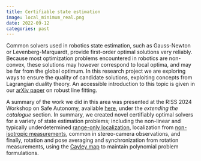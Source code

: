 ```yaml
---
title: Certifiable state estimation
image: local_minimum_real.png
date: 2022-09-12
categories: past
--- 
```


Common solvers used in robotics state estimation, such as Gauss-Newton or Levenberg-Marquardt, provide first-order optimal solutions very reliably. Because most optimization problems encountered in robotics are non-convex, these solutions may however correspond to local optima, and may be far from the global optimum. In this research project we are exploring ways to ensure the quality of candidate solutions, exploiting concepts from Lagrangian duality theory. An accessible  introduction to this topic is given in our [arXiv paper](https://arxiv.org/pdf/2206.05082.pdf) on robust line fitting. 

A summary of the work we did in this area was presented at the R:SS 2024 Workshop on Safe Autonomy, available [here](https://duembgen.github.io://drive.google.com/file/d/1Lxu64QotVzkOobjvWUaxNuXKzZYaRMAs/view), under the *extending the catalogue* section. In summary, we created novel certifiably optimal solvers for a variety of state estimation problems; including the non-linear and typically underdetermined [range-only localization](https://ieeexplore.ieee.org/document/10003973), localization from [non-isotropic measurements](https://ieeexplore.ieee.org/document/10706005), common in stereo-camera observations, and finally, rotation and pose averaging and synchronization from rotation measurements, using the [Cayley map](https://journals.sagepub.com/doi/full/10.1177/02783649241269337) to maintain polynomial problem formulations. 
